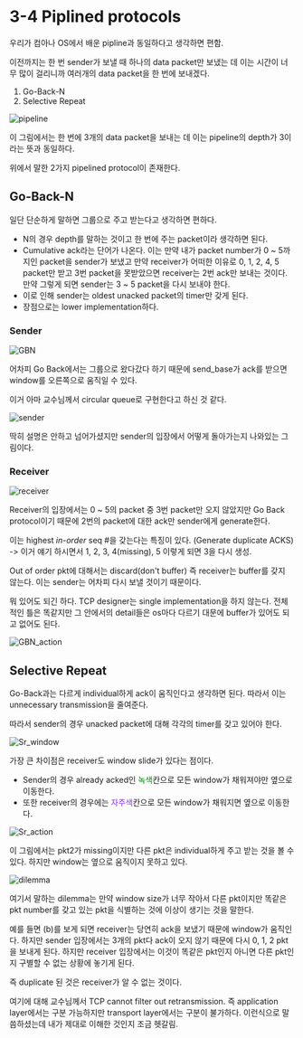 # 3-4 Piplined protocols

우리가 컴아나 OS에서 배운 pipline과 동일하다고 생각하면 편함.

이전까지는 한 번 sender가 보낼 때 하나의 data packet만 보냈는 데 이는 시간이 너무 많이 걸리니까 여러개의 data packet을 한 번에 보내겠다.

1. Go-Back-N
2. Selective Repeat

![pipeline](resources/pipeline.png)

이 그림에서는 한 번에 3개의 data packet을 보내는 데 이는 pipeline의 depth가 3이라는 뜻과 동일하다.

위에서 말한 2가지 pipelined protocol이 존재한다.

## Go-Back-N

일단 단순하게 말하면 그룹으로 주고 받는다고 생각하면 편하다.

- N의 경우 depth를 말하는 것이고 한 번에 주는 packet이라 생각하면 된다.
- Cumulative ack라는 단어가 나온다. 이는 만약 내가 packet number가 0 ~ 5까지인 packet을 sender가 보냈고 만약 receiver가 어떠한 이유로 0, 1, 2, 4, 5 packet만 받고 3번 packet을 못받았으면 receiver는 2번 ack만 보내는 것이다. 만약 그렇게 되면 sender는 3 ~ 5 packet을 다시 보내야 한다.
- 이로 인해 sender는 oldest unacked packet의 timer만 갖게 된다.
- 장점으로는 lower implementation하다.

### Sender

![GBN](resources/GBN.png)

어차피 Go Back에서는 그룹으로 왔다갔다 하기 때문에 send_base가 ack를 받으면 window를 오른쪽으로 움직일 수 있다.

이거 아마 교수님께서 circular queue로 구현한다고 하신 것 같다.

![sender](resources/GBN_sender.png)

딱히 설명은 안하고 넘어가셨지만 sender의 입장에서 어떻게 돌아가는지 나와있는 그림이다.

### Receiver

![receiver](resources/GBN_receiver.png)

Receiver의 입장에서는 0 ~ 5의 packet 중 3번 packet만 오지 않았지만 Go Back protocol이기 때문에 2번의 packet에 대한 ack만 sender에게 generate한다.

이는 highest _in-order_ seq #을 갖는다는 특징이 있다. (Generate duplicate ACKS) -> 이거 얘기 하시면서 1, 2, 3, 4(missing), 5 이렇게 되면 3을 다시 생성.

Out of order pkt에 대해서는 discard(don't buffer) 즉 receiver는 buffer를 갖지 않는다. 이는 sender는 어차피 다시 보낼 것이기 때문이다.

뭐 있어도 되긴 하다. TCP designer는 single implementation을 하지 않는다. 전체적인 틀은 똑같지만 그 안에서의 detail들은 os마다 다르기 대문에 buffer가 있어도 되고 없어도 된다.

![GBN_action](resources/GBN_in_action.png)

## Selective Repeat

Go-Back과는 다르게 individual하게 ack이 움직인다고 생각하면 된다. 따라서 이는 unnecessary transmission을 줄여준다.

따라서 sender의 경우 unacked packet에 대해 각각의 timer를 갖고 있어야 한다.

![Sr_window](resources/Sr_window.png)

가장 큰 차이점은 receiver도 window slide가 있다는 점이다.

- Sender의 경우 already acked인 <span style="color:green">녹색</span>칸으로 모든 window가 채워져야만 옆으로 이동한다.
- 또한 receiver의 경우에는 <span style="color:blueviolet">자주색</span>칸으로 모든 window가 채워지면 옆으로 이동한다.

![Sr_action](resources/Sr_action.png)

이 그림에서는 pkt2가 missing이지만 다른 pkt은 individual하게 주고 받는 것을 볼 수 있다. 하지만 window는 옆으로 움직이지 못하고 있다.

![dilemma](resources/dilemma.png)

여기서 말하는 dilemma는 만약 window size가 너무 작아서 다른 pkt이지만 똑같은 pkt number를 갖고 있는 pkt을 식별하는 것에 이상이 생기는 것을 말한다.

예를 들면 (b)를 보게 되면 receiver는 당연히 ack을 보냈기 때문에 window가 움직인다. 하지만 sender 입장에서는 3개의 pkt다 ack이 오지 않기 때문에 다시 0, 1, 2 pkt을 보내게 된다. 하지만 receiver 입장에서는 이것이 똑같은 pkt인지 아니면 다른 pkt인지 구별할 수 없는 상황에 놓기게 된다.

즉 duplicate 된 것은 receiver가 알 수 없는 것이다.

여기에 대해 교수님께서 TCP cannot filter out retransmission. 즉 application layer에서는 구분 가능하지만 transport layer에서는 구분이 불가하다. 이런식으로 말씀하셨는데 내가 제대로 이해한 것인지 조금 헷갈림.
